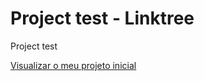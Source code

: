 # Project test - Linktree
 Project test


<a href= "https://euukc.github.io/Project-test---Linktree/Project test - Linktree\Project-test---Linktree/index.html"> Visualizar o meu projeto inicial </a> 